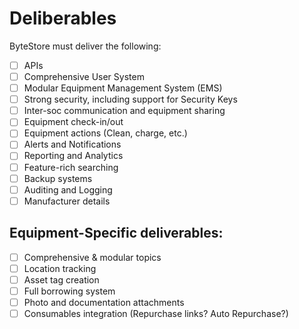 # Deliberables

ByteStore must deliver the following:

- [ ] APIs
- [ ] Comprehensive User System
- [ ] Modular Equipment Management System (EMS)
- [ ] Strong security, including support for Security Keys
- [ ] Inter-soc communication and equipment sharing
- [ ] Equipment check-in/out
- [ ] Equipment actions (Clean, charge, etc.)
- [ ] Alerts and Notifications
- [ ] Reporting and Analytics
- [ ] Feature-rich searching
- [ ] Backup systems
- [ ] Auditing and Logging
- [ ] Manufacturer details

## Equipment-Specific deliverables:
- [ ] Comprehensive & modular topics
- [ ] Location tracking
- [ ] Asset tag creation
- [ ] Full borrowing system
- [ ] Photo and documentation attachments
- [ ] Consumables integration (Repurchase links? Auto Repurchase?)